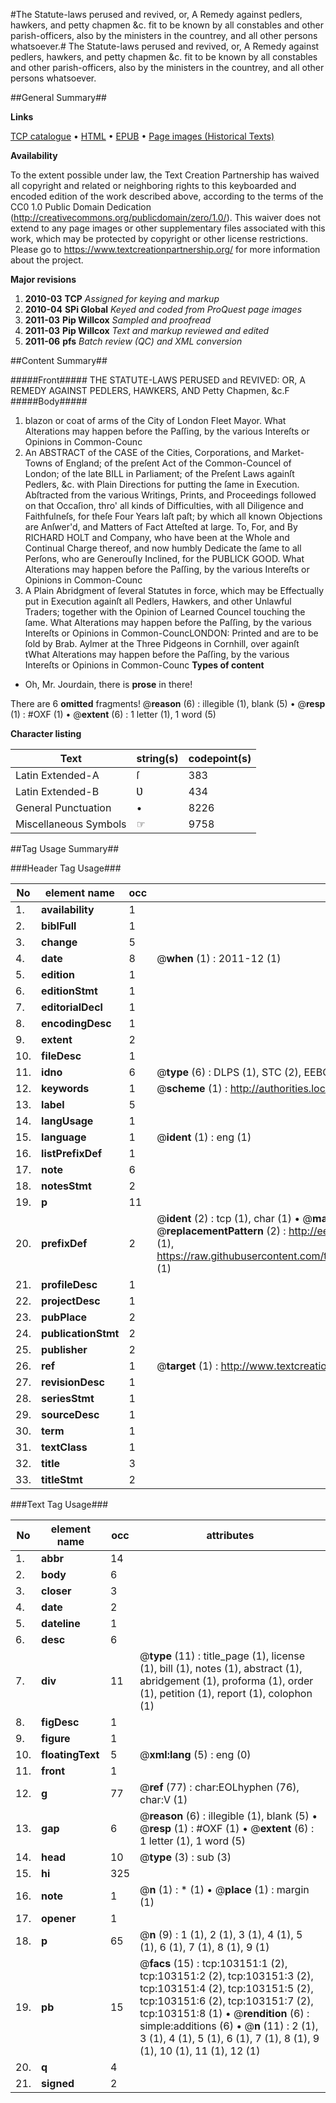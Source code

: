#The Statute-laws perused and revived, or, A Remedy against pedlers, hawkers, and petty chapmen &c. fit to be known by all constables and other parish-officers, also by the ministers in the countrey, and all other persons whatsoever.#
The Statute-laws perused and revived, or, A Remedy against pedlers, hawkers, and petty chapmen &c. fit to be known by all constables and other parish-officers, also by the ministers in the countrey, and all other persons whatsoever.

##General Summary##

**Links**

[TCP catalogue](http://www.ota.ox.ac.uk/tcp/)  • 
[HTML](http://tei.it.ox.ac.uk/tcp/Texts-HTML/free/A61/A61361.html)  • 
[EPUB](http://tei.it.ox.ac.uk/tcp/Texts-EPUB/free/A61/A61361.epub) • 
[Page images (Historical Texts)](https://historicaltexts.jisc.ac.uk/eebo-15069331e)

**Availability**

To the extent possible under law, the Text Creation Partnership has waived all copyright and related or neighboring rights to this keyboarded and encoded edition of the work described above, according to the terms of the CC0 1.0 Public Domain Dedication (http://creativecommons.org/publicdomain/zero/1.0/). This waiver does not extend to any page images or other supplementary files associated with this work, which may be protected by copyright or other license restrictions. Please go to https://www.textcreationpartnership.org/ for more information about the project.

**Major revisions**

1. __2010-03__ __TCP__ *Assigned for keying and markup*
1. __2010-04__ __SPi Global__ *Keyed and coded from ProQuest page images*
1. __2011-03__ __Pip Willcox__ *Sampled and proofread*
1. __2011-03__ __Pip Willcox__ *Text and markup reviewed and edited*
1. __2011-06__ __pfs__ *Batch review (QC) and XML conversion*

##Content Summary##

#####Front#####
THE STATUTE-LAWS PERUSED and REVIVED: OR, A REMEDY AGAINST PEDLERS, HAWKERS, AND Petty Chapmen, &c.F
#####Body#####

1. blazon or coat of arms of the City of London Fleet Mayor.
What Alterations may happen before the Paſſing, by the various Intereſts or Opinions in
Common-Counc
1. An ABSTRACT of the CASE of the Cities, Corporations, and
Market-Towns of England; of the preſent Act of the Common-Councel of
London; of the late BILL in Parliament; of the Preſent Laws againſt Pedlers, &c. with Plain Directions for putting the ſame in Execution. Abſtracted from the various Writings, Prints, and Proceedings followed on that Occaſion, thro' all kinds of Difficulties, with all Diligence and Faithfulneſs, for theſe Four Years laſt paſt; by which all known Objections are Anſwer'd, and Matters of Fact Atteſted at large. To, For, and By RICHARD HOLT and Company, who have been at the Whole and Continual Charge thereof, and now humbly Dedicate the ſame to all Perſons, who are Generouſly Inclined, for the PUBLICK GOOD.
What Alterations may happen before the Paſſing, by the various Intereſts or Opinions in
Common-Counc
1. A Plain Abridgment of ſeveral Statutes in force, which may be Effectually put in Execution againſt all Pedlers, Hawkers, and other Unlawful Traders; together with the Opinion of Learned Councel touching the ſame.
What Alterations may happen before the Paſſing, by the various Intereſts or Opinions in
Common-CouncLONDON: Printed and are to be ſold by Brab. Aylmer at the Three Pidgeons
in Cornhill, over againſt tWhat Alterations may happen before the Paſſing, by the various Intereſts or Opinions in
Common-Counc
**Types of content**

  * Oh, Mr. Jourdain, there is **prose** in there!

There are 6 **omitted** fragments! 
 @__reason__ (6) : illegible (1), blank (5)  •  @__resp__ (1) : #OXF (1)  •  @__extent__ (6) : 1 letter (1), 1 word (5)

**Character listing**


|Text|string(s)|codepoint(s)|
|---|---|---|
|Latin Extended-A|ſ|383|
|Latin Extended-B|Ʋ|434|
|General Punctuation|•|8226|
|Miscellaneous Symbols|☞|9758|

##Tag Usage Summary##

###Header Tag Usage###

|No|element name|occ|attributes|
|---|---|---|---|
|1.|__availability__|1||
|2.|__biblFull__|1||
|3.|__change__|5||
|4.|__date__|8| @__when__ (1) : 2011-12 (1)|
|5.|__edition__|1||
|6.|__editionStmt__|1||
|7.|__editorialDecl__|1||
|8.|__encodingDesc__|1||
|9.|__extent__|2||
|10.|__fileDesc__|1||
|11.|__idno__|6| @__type__ (6) : DLPS (1), STC (2), EEBO-CITATION (1), OCLC (1), VID (1)|
|12.|__keywords__|1| @__scheme__ (1) : http://authorities.loc.gov/ (1)|
|13.|__label__|5||
|14.|__langUsage__|1||
|15.|__language__|1| @__ident__ (1) : eng (1)|
|16.|__listPrefixDef__|1||
|17.|__note__|6||
|18.|__notesStmt__|2||
|19.|__p__|11||
|20.|__prefixDef__|2| @__ident__ (2) : tcp (1), char (1)  •  @__matchPattern__ (2) : ([0-9\-]+):([0-9IVX]+) (1), (.+) (1)  •  @__replacementPattern__ (2) : http://eebo.chadwyck.com/downloadtiff?vid=$1&page=$2 (1), https://raw.githubusercontent.com/textcreationpartnership/Texts/master/tcpchars.xml#$1 (1)|
|21.|__profileDesc__|1||
|22.|__projectDesc__|1||
|23.|__pubPlace__|2||
|24.|__publicationStmt__|2||
|25.|__publisher__|2||
|26.|__ref__|1| @__target__ (1) : http://www.textcreationpartnership.org/docs/. (1)|
|27.|__revisionDesc__|1||
|28.|__seriesStmt__|1||
|29.|__sourceDesc__|1||
|30.|__term__|1||
|31.|__textClass__|1||
|32.|__title__|3||
|33.|__titleStmt__|2||


###Text Tag Usage###

|No|element name|occ|attributes|
|---|---|---|---|
|1.|__abbr__|14||
|2.|__body__|6||
|3.|__closer__|3||
|4.|__date__|2||
|5.|__dateline__|1||
|6.|__desc__|6||
|7.|__div__|11| @__type__ (11) : title_page (1), license (1), bill (1), notes (1), abstract (1), abridgement (1), proforma (1), order (1), petition (1), report (1), colophon (1)|
|8.|__figDesc__|1||
|9.|__figure__|1||
|10.|__floatingText__|5| @__xml:lang__ (5) : eng (0)|
|11.|__front__|1||
|12.|__g__|77| @__ref__ (77) : char:EOLhyphen (76), char:V (1)|
|13.|__gap__|6| @__reason__ (6) : illegible (1), blank (5)  •  @__resp__ (1) : #OXF (1)  •  @__extent__ (6) : 1 letter (1), 1 word (5)|
|14.|__head__|10| @__type__ (3) : sub (3)|
|15.|__hi__|325||
|16.|__note__|1| @__n__ (1) : * (1)  •  @__place__ (1) : margin (1)|
|17.|__opener__|1||
|18.|__p__|65| @__n__ (9) : 1 (1), 2 (1), 3 (1), 4 (1), 5 (1), 6 (1), 7 (1), 8 (1), 9 (1)|
|19.|__pb__|15| @__facs__ (15) : tcp:103151:1 (2), tcp:103151:2 (2), tcp:103151:3 (2), tcp:103151:4 (2), tcp:103151:5 (2), tcp:103151:6 (2), tcp:103151:7 (2), tcp:103151:8 (1)  •  @__rendition__ (6) : simple:additions (6)  •  @__n__ (11) : 2 (1), 3 (1), 4 (1), 5 (1), 6 (1), 7 (1), 8 (1), 9 (1), 10 (1), 11 (1), 12 (1)|
|20.|__q__|4||
|21.|__signed__|2||
